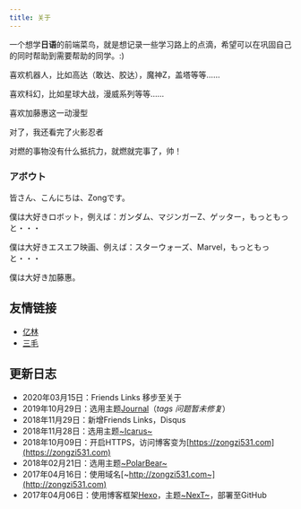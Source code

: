 ```yaml
---
title: 关于
---
```


一个想学**日语**的前端菜鸟，就是想记录一些学习路上的点滴，希望可以在巩固自己的同时帮助到需要帮助的同学。:)

喜欢机器人，比如高达（敢达、胶达），魔神Z，盖塔等等……

喜欢科幻，比如星球大战，漫威系列等等……

喜欢加藤惠这一动漫型

对了，我还看完了火影忍者

对燃的事物没有什么抵抗力，就燃就完事了，帅！

### アボウト

皆さん、こんにちは、Zongです。

僕は大好きロボット，例えば：ガンダム、マジンガーZ、ゲッター，もっともっと・・・

<!-- ![ガンダム](/images/logo.png) -->

僕は大好きエスエフ映画、例えば：スターウォーズ、Marvel，もっともっと・・・

僕は大好き加藤惠。

<!-- ![加藤惠](/images/logo1.png) -->

## 友情链接

- [亿林](https://minemine.cc)
- [三毛](https://jkchao.cn)

## 更新日志

- 2020年03月15日：Friends Links 移步至关于
- 2019年10月29日：选用主题[Journal](https://github.com/SumiMakito/hexo-theme-Journal)（*tags 问题暂未修复*）
- 2018年11月29日：新增Friends Links，Disqus
- 2018年11月28日：选用主题[~Icarus~](https://github.com/ppoffice/hexo-theme-icarus)
- 2018年10月09日：开启HTTPS，访问博客变为[https://zongzi531.com](https://zongzi531.com)
- 2018年02月21日：选用主题[~PolarBear~](https://github.com/frostfan/hexo-theme-polarbear)
- 2017年04月16日：使用域名[~http://zongzi531.com~](http://zongzi531.com)
- 2017年04月06日：使用博客框架[Hexo](https://github.com/hexojs/hexo)，主题[~NexT~](https://github.com/iissnan/hexo-theme-next)，部署至GitHub

